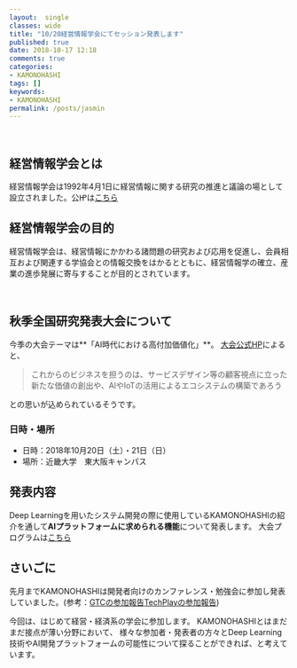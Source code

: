 ```yaml
---
layout:  single
classes: wide
title: "10/20経営情報学会にてセッション発表します"
published: true
date: 2018-10-17 12:18
comments: true
categories:
- KAMONOHASHI
tags: []
keywords:
- KAMONOHASHI
permalink: /posts/jasmin
---
```

&nbsp;

<h2>経営情報学会とは</h2>

経営情報学会は1992年4月1日に経営情報に関する研究の推進と議論の場として設立されました。公㏋は[こちら](http://www.jasmin.jp/summary/about/index.html "こちら")



<!--more-->

<h2 id="%E7%B5%8C%E5%96%B6%E6%83%85%E5%A0%B1%E5%AD%A6%E4%BC%9A%E3%81%AE%E7%9B%AE%E7%9A%84">経営情報学会の目的</h2>

経営情報学会は、経営情報にかかわる諸問題の研究および応用を促進し、会員相互および関連する学協会との情報交換をはかるとともに、経営情報学の確立、産業の進歩発展に寄与することが目的とされています。



&nbsp;

<h2 id="%E7%A7%8B%E5%AD%A3%E5%85%A8%E5%9B%BD%E7%A0%94%E7%A9%B6%E7%99%BA%E8%A1%A8%E5%A4%A7%E4%BC%9A%E3%81%AB%E3%81%A4%E3%81%84%E3%81%A6">秋季全国研究発表大会について</h2>

今季の大会テーマは**「AI時代における高付加価値化」**。
[大会公式HP](http://www.jasmin.jp/activity/zenkoku_taikai/2018_fall/index.html "大会公式HP")によると、

<blockquote>これからのビジネスを担うのは、サービスデザイン等の顧客視点に立った新たな価値の創出や、AIやIoTの活用によるエコシステムの構築であろう</blockquote>

との思いが込められているそうです。

<h3 id="%E6%97%A5%E6%99%82%E3%83%BB%E5%A0%B4%E6%89%80">日時・場所</h3>


- 日時：2018年10月20日（土）・21日（日）
- 場所：近畿大学　東大阪キャンパス




<h2 id="%E7%99%BA%E8%A1%A8%E5%86%85%E5%AE%B9">発表内容</h2>

Deep Learningを用いたシステム開発の際に使用しているKAMONOHASHIの紹介を通して**AIプラットフォームに求められる機能**について発表します。
大会プログラムは[こちら](http://www.jasmin.jp/activity/zenkoku_taikai/2018_fall/program/1F1-2.html "こちら")


<h2 id="%E3%81%95%E3%81%84%E3%81%94%E3%81%AB">さいごに</h2>

先月までKAMONOHASHIは開発者向けのカンファレンス・勉強会に参加し発表していました。(参考：[GTCの参加報告](https://kamonohashi.ai/posts/gtc2018done "GTCの参加報告")[TechPlayの参加報告](https://kamonohashi.ai/posts/techplay "TechPlayの参加報告"))

今回は、はじめて経営・経済系の学会に参加します。
KAMONOHASHIとはまだまだ接点が薄い分野において、
様々な参加者・発表者の方々とDeep Learning技術やAI開発プラットフォームの可能性について探ることができれば、と考えています。

&nbsp;


